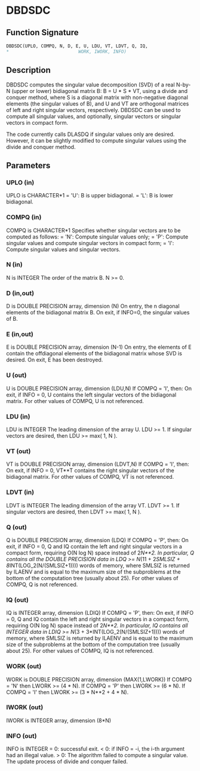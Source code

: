 # DBDSDC

## Function Signature

```fortran
DBDSDC(UPLO, COMPQ, N, D, E, U, LDU, VT, LDVT, Q, IQ,
*                          WORK, IWORK, INFO)
```

## Description


 DBDSDC computes the singular value decomposition (SVD) of a real
 N-by-N (upper or lower) bidiagonal matrix B:  B = U * S * VT,
 using a divide and conquer method, where S is a diagonal matrix
 with non-negative diagonal elements (the singular values of B), and
 U and VT are orthogonal matrices of left and right singular vectors,
 respectively. DBDSDC can be used to compute all singular values,
 and optionally, singular vectors or singular vectors in compact form.

 The code currently calls DLASDQ if singular values only are desired.
 However, it can be slightly modified to compute singular values
 using the divide and conquer method.

## Parameters

### UPLO (in)

UPLO is CHARACTER*1 = 'U': B is upper bidiagonal. = 'L': B is lower bidiagonal.

### COMPQ (in)

COMPQ is CHARACTER*1 Specifies whether singular vectors are to be computed as follows: = 'N': Compute singular values only; = 'P': Compute singular values and compute singular vectors in compact form; = 'I': Compute singular values and singular vectors.

### N (in)

N is INTEGER The order of the matrix B. N >= 0.

### D (in,out)

D is DOUBLE PRECISION array, dimension (N) On entry, the n diagonal elements of the bidiagonal matrix B. On exit, if INFO=0, the singular values of B.

### E (in,out)

E is DOUBLE PRECISION array, dimension (N-1) On entry, the elements of E contain the offdiagonal elements of the bidiagonal matrix whose SVD is desired. On exit, E has been destroyed.

### U (out)

U is DOUBLE PRECISION array, dimension (LDU,N) If COMPQ = 'I', then: On exit, if INFO = 0, U contains the left singular vectors of the bidiagonal matrix. For other values of COMPQ, U is not referenced.

### LDU (in)

LDU is INTEGER The leading dimension of the array U. LDU >= 1. If singular vectors are desired, then LDU >= max( 1, N ).

### VT (out)

VT is DOUBLE PRECISION array, dimension (LDVT,N) If COMPQ = 'I', then: On exit, if INFO = 0, VT**T contains the right singular vectors of the bidiagonal matrix. For other values of COMPQ, VT is not referenced.

### LDVT (in)

LDVT is INTEGER The leading dimension of the array VT. LDVT >= 1. If singular vectors are desired, then LDVT >= max( 1, N ).

### Q (out)

Q is DOUBLE PRECISION array, dimension (LDQ) If COMPQ = 'P', then: On exit, if INFO = 0, Q and IQ contain the left and right singular vectors in a compact form, requiring O(N log N) space instead of 2*N**2. In particular, Q contains all the DOUBLE PRECISION data in LDQ >= N*(11 + 2*SMLSIZ + 8*INT(LOG_2(N/(SMLSIZ+1)))) words of memory, where SMLSIZ is returned by ILAENV and is equal to the maximum size of the subproblems at the bottom of the computation tree (usually about 25). For other values of COMPQ, Q is not referenced.

### IQ (out)

IQ is INTEGER array, dimension (LDIQ) If COMPQ = 'P', then: On exit, if INFO = 0, Q and IQ contain the left and right singular vectors in a compact form, requiring O(N log N) space instead of 2*N**2. In particular, IQ contains all INTEGER data in LDIQ >= N*(3 + 3*INT(LOG_2(N/(SMLSIZ+1)))) words of memory, where SMLSIZ is returned by ILAENV and is equal to the maximum size of the subproblems at the bottom of the computation tree (usually about 25). For other values of COMPQ, IQ is not referenced.

### WORK (out)

WORK is DOUBLE PRECISION array, dimension (MAX(1,LWORK)) If COMPQ = 'N' then LWORK >= (4 * N). If COMPQ = 'P' then LWORK >= (6 * N). If COMPQ = 'I' then LWORK >= (3 * N**2 + 4 * N).

### IWORK (out)

IWORK is INTEGER array, dimension (8*N)

### INFO (out)

INFO is INTEGER = 0: successful exit. < 0: if INFO = -i, the i-th argument had an illegal value. > 0: The algorithm failed to compute a singular value. The update process of divide and conquer failed.

